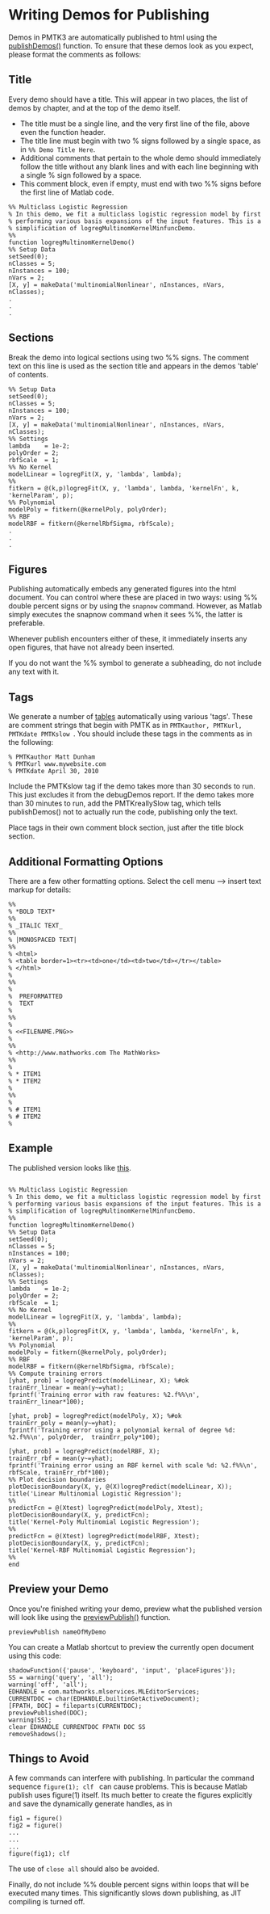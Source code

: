 # Writing Demos for Publishing #

Demos in PMTK3 are automatically published to html using the [publishDemos()](http://pmtk3.googlecode.com/svn/trunk/localUtil/reports/publishDemos.m) function. To ensure that these demos look as you expect, please format the comments as follows:

## Title ##

Every demo should have a title. This will appear in two places, the list of demos by chapter, and at the top of the demo itself.

  * The title must be a single line, and the very first line of the file, above even the    function header.
  * The title line must begin with two % signs followed by a single space, as in `%% Demo Title Here`.
  * Additional comments that pertain to the whole demo should immediately follow the title  without any blank lines and with each line beginning with a single % sign followed by a space.
  * This comment block, even if empty, must end with two %% signs before the first line of Matlab code.


```
%% Multiclass Logistic Regression 
% In this demo, we fit a multiclass logistic regression model by first
% performing various basis expansions of the input features. This is a
% simplification of logregMultinomKernelMinfuncDemo.
%%
function logregMultinomKernelDemo()
%% Setup Data
setSeed(0);
nClasses = 5;
nInstances = 100;
nVars = 2;
[X, y] = makeData('multinomialNonlinear', nInstances, nVars, nClasses);
.
.
.
```


## Sections ##

Break the demo into logical sections using two %% signs. The comment text on this line
is used as the section title and appears in the demos 'table' of contents.


```
%% Setup Data
setSeed(0);
nClasses = 5;
nInstances = 100;
nVars = 2;
[X, y] = makeData('multinomialNonlinear', nInstances, nVars, nClasses);
%% Settings
lambda    = 1e-2;
polyOrder = 2;
rbfScale  = 1;
%% No Kernel
modelLinear = logregFit(X, y, 'lambda', lambda);
%% 
fitkern = @(k,p)logregFit(X, y, 'lambda', lambda, 'kernelFn', k, 'kernelParam', p); 
%% Polynomial
modelPoly = fitkern(@kernelPoly, polyOrder); 
%% RBF
modelRBF = fitkern(@kernelRbfSigma, rbfScale); 
.
.
.
```

## Figures ##

Publishing automatically embeds any generated figures into the html document. You can control where these are placed in two ways: using %% double percent signs or by using the ` snapnow ` command. However, as Matlab simply executes the snapnow command when it sees %%, the latter is preferable.

Whenever publish encounters either of these, it immediately inserts any open figures, that have not already been inserted.

If you do not want the %% symbol to generate a subheading, do not include any text with it.

## Tags ##

We generate a number of [tables](contributingAuthors.md) automatically using various 'tags'. These are comment
strings that begin with PMTK as in `PMTKauthor, PMTKurl, PMTKdate PMTKslow `.
You should include these tags in the comments as in the following:

```
% PMTKauthor Matt Dunham
% PMTKurl www.mywebsite.com
% PMTKdate April 30, 2010
```

Include the PMTKslow tag if the demo takes more than 30 seconds to run. This just
excludes it from the debugDemos report. If the demo takes more than 30 minutes to
run, add the PMTKreallySlow tag, which tells publishDemos() not to actually run the
code, publishing only the text.

Place tags in their own comment block section, just after the title block section.

## Additional Formatting Options ##

There are a few other formatting options. Select the cell menu --> insert text markup
for details:
```
%%
% *BOLD TEXT* 
%%
% _ITALIC TEXT_ 
%%
% |MONOSPACED TEXT| 
%%
% <html>
% <table border=1><tr><td>one</td><td>two</td></tr></table>
% </html>
% 
%%
% 
%  PREFORMATTED
%  TEXT
% 
%%
% 
% <<FILENAME.PNG>>
% 
%%
% <http://www.mathworks.com The MathWorks> 
%%
% 
% * ITEM1
% * ITEM2
% 
%%
% 
% # ITEM1
% # ITEM2
% 
```
## Example ##

The published version looks like [this](http://pmtk3.googlecode.com/svn/trunk/docs/demoOutput/bookDemos/Discriminative_models_for_regression_and_classification/logregMultinomKernelDemo.html).

```

%% Multiclass Logistic Regression 
% In this demo, we fit a multiclass logistic regression model by first
% performing various basis expansions of the input features. This is a
% simplification of logregMultinomKernelMinfuncDemo.
%%
function logregMultinomKernelDemo()
%% Setup Data
setSeed(0);
nClasses = 5;
nInstances = 100;
nVars = 2;
[X, y] = makeData('multinomialNonlinear', nInstances, nVars, nClasses);
%% Settings
lambda    = 1e-2;
polyOrder = 2;
rbfScale  = 1;
%% No Kernel
modelLinear = logregFit(X, y, 'lambda', lambda);
%% 
fitkern = @(k,p)logregFit(X, y, 'lambda', lambda, 'kernelFn', k, 'kernelParam', p); 
%% Polynomial
modelPoly = fitkern(@kernelPoly, polyOrder); 
%% RBF
modelRBF = fitkern(@kernelRbfSigma, rbfScale); 
%% Compute training errors
[yhat, prob] = logregPredict(modelLinear, X); %#ok
trainErr_linear = mean(y~=yhat);
fprintf('Training error with raw features: %2.f%%\n', trainErr_linear*100);

[yhat, prob] = logregPredict(modelPoly, X); %#ok
trainErr_poly = mean(y~=yhat);
fprintf('Training error using a polynomial kernal of degree %d: %2.f%%\n', polyOrder,  trainErr_poly*100);

[yhat, prob] = logregPredict(modelRBF, X);
trainErr_rbf = mean(y~=yhat);
fprintf('Training error using an RBF kernel with scale %d: %2.f%%\n', rbfScale, trainErr_rbf*100);
%% Plot decision boundaries
plotDecisionBoundary(X, y, @(X)logregPredict(modelLinear, X));
title('Linear Multinomial Logistic Regression');
%%
predictFcn = @(Xtest) logregPredict(modelPoly, Xtest); 
plotDecisionBoundary(X, y, predictFcn);
title('Kernel-Poly Multinomial Logistic Regression');
%%
predictFcn = @(Xtest) logregPredict(modelRBF, Xtest); 
plotDecisionBoundary(X, y, predictFcn);
title('Kernel-RBF Multinomial Logistic Regression');
%%
end

```


## Preview your Demo ##

Once you're finished writing your demo, preview what the published version will look like using the [previewPublish()](http://matlabtools.googlecode.com/svn/trunk/metaTools/previewPublished.m) function.

```
previewPublish nameOfMyDemo
```


You can create a Matlab shortcut to preview the currently open document using this code:

```
shadowFunction({'pause', 'keyboard', 'input', 'placeFigures'});
SS = warning('query', 'all'); 
warning('off', 'all'); 
EDHANDLE = com.mathworks.mlservices.MLEditorServices;
CURRENTDOC = char(EDHANDLE.builtinGetActiveDocument);
[FPATH, DOC] = fileparts(CURRENTDOC);
previewPublished(DOC); 
warning(SS); 
clear EDHANDLE CURRENTDOC FPATH DOC SS
removeShadows();
```


## Things to Avoid ##

A few commands can interfere with publishing. In particular the command sequence
`figure(1); clf ` can cause problems. This is because Matlab publish uses
figure(1) itself. Its much better to create the figures explicitly and save the dynamically generate handles, as in

```
fig1 = figure()
fig2 = figure()
...
...
...
figure(fig1); clf
```


The use of ` close all ` should also be avoided.


Finally, do not include %% double percent signs within loops that will be executed many times. This significantly slows down publishing, as JIT compiling is turned off.